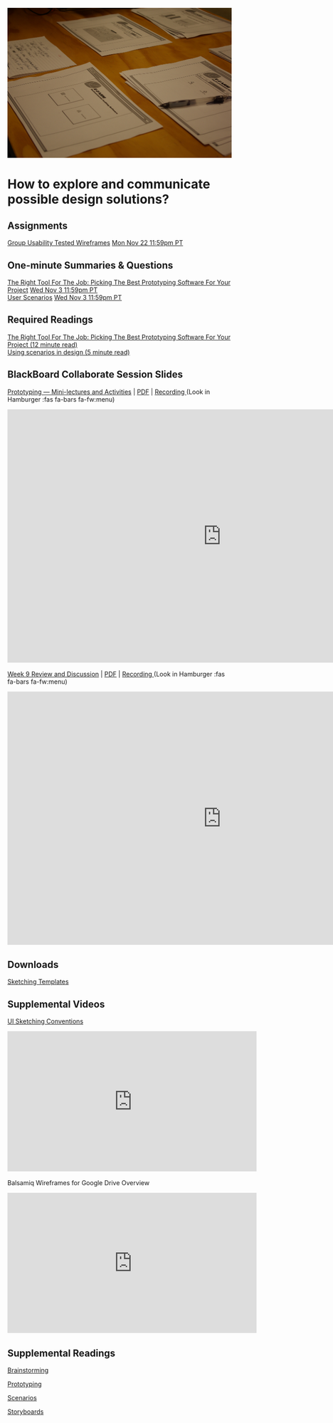 ![Screen Sketches](assets/images/6968244538_4c0f7c7e64_k.jpg ':class=banner-image')

# How to explore and communicate possible design solutions?

## Assignments
[Group Usability Tested Wireframes](https://canvas.sfu.ca/courses/64326/assignments/662760) <span class='badge'> [Mon Nov 22 11:59pm PT](https://www.timeanddate.com/worldclock/fixedtime.html?msg=CMPT-363+Group+Usability+Tested+Wireframes+Assignment+Due+Date&iso=20211122T2359&p1=256)</span>    

## One-minute Summaries & Questions
[The Right Tool For The Job: Picking The Best Prototyping Software For Your Project](https://canvas.sfu.ca/courses/64326/assignments/662909) <span class='badge'> [Wed Nov 3 11:59pm PT](https://www.timeanddate.com/worldclock/fixedtime.html?msg=One-minute+Summaries+for+Week+9+Due+Date&iso=20211103T235900&p1=256)</span>  
[User Scenarios](https://canvas.sfu.ca/courses/64326/assignments/662908) <span class='badge'> [Wed Nov 3 11:59pm PT](https://www.timeanddate.com/worldclock/fixedtime.html?msg=One-minute+Summaries+for+Week+9+Due+Date&iso=20211103T235900&p1=256)</span>  

## Required Readings  
[The Right Tool For The Job: Picking The Best Prototyping Software For Your Project (12 minute read)](https://uxdesign.cc/the-right-tool-for-the-job-picking-the-best-prototyping-software-for-your-project-6ddd5145d860)  
[Using scenarios in design (5 minute read)](https://fordes.de/posts/usingscenariosindesign.html)  

## BlackBoard Collaborate Session Slides
[Prototyping — Mini-lectures and Activities](https://docs.google.com/presentation/d/e/2PACX-1vTc67lpsCEn8jJ26RLVtkTAxipgay4d36O6LFLX6WOq7EQY3hqh9kYPcPBpNtFgOJWZVoxgT17EqbPX/pub?start=false&loop=false&delayms=3000) | [PDF](#) | [Recording ](https://canvas.sfu.ca/courses/64326/external_tools/3544) (Look in Hamburger :fas fa-bars fa-fw:menu)

<div class="video-container-16by9"><iframe src="https://docs.google.com/presentation/d/e/2PACX-1vTc67lpsCEn8jJ26RLVtkTAxipgay4d36O6LFLX6WOq7EQY3hqh9kYPcPBpNtFgOJWZVoxgT17EqbPX/embed?start=false&loop=false&delayms=3000" frameborder="0" width="960" height="569" allowfullscreen="true" mozallowfullscreen="true" webkitallowfullscreen="true"></iframe></div>

[Week 9 Review and Discussion](https://docs.google.com/presentation/d/e/2PACX-1vR3SMhBc4WIQpoz9pFc248Amrse3gCk7gS5HIXs1TGi1ZBDglOuQlFmqeDai-_S3c991gxKCXhHp9Wf/pub?start=false&loop=false&delayms=3000) | [PDF](https://canvas.sfu.ca/courses/64326/files/folder/Downloads/Slides%20PDFs/Review%20and%20Discussion/Week-09) | [Recording ](https://canvas.sfu.ca/courses/64326/external_tools/3544) (Look in Hamburger :fas fa-bars fa-fw:menu)

<div class="video-container-16by9"><iframe src="https://docs.google.com/presentation/d/e/2PACX-1vRdfDDdBLFcwOJ4qUNWlGzyffy8qmRVZ32nsNwjT_Y2RjaBiFskNiVZKyTEWODwQqU1A1G85HAG9PaL/embed?start=false&loop=false&delayms=3000" frameborder="0" width="960" height="569" allowfullscreen="true" mozallowfullscreen="true" webkitallowfullscreen="true"></iframe></div>

## Downloads
[Sketching Templates](https://canvas.sfu.ca/courses/64326/files/folder/Downloads/Sketching%20Templates)  

## Supplemental Videos  
[UI Sketching Conventions](https://www.youtube.com/watch?v=MwidSAlbEB8)  
<div class="video-container-16by9"><iframe width="560" height="315" src="https://www.youtube.com/embed/MwidSAlbEB8" title="YouTube video player" frameborder="0" allow="accelerometer; autoplay; clipboard-write; encrypted-media; gyroscope; picture-in-picture" allowfullscreen></iframe></div>

Balsamiq Wireframes for Google Drive Overview   
<div class="video-container-16by9"><iframe width="560" height="315" src="https://www.youtube.com/embed/l_jJMMY_QMQ" title="YouTube video player" frameborder="0" allow="accelerometer; autoplay; clipboard-write; encrypted-media; gyroscope; picture-in-picture" allowfullscreen></iframe></div>

## Supplemental Readings  

[Brainstorming](ux-techniques-guide/07.how-to-explore-and-describe-possible-design-solutions/brainstorming.md ':include')

[Prototyping](ux-techniques-guide/07.how-to-explore-and-describe-possible-design-solutions/prototyping.md ':include')

[Scenarios](ux-techniques-guide/07.how-to-explore-and-describe-possible-design-solutions/scenarios.md ':include')

[Storyboards](ux-techniques-guide/07.how-to-explore-and-describe-possible-design-solutions/storyboards.md ':include')
